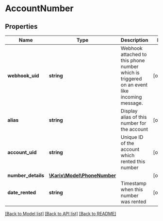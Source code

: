 # AccountNumber

## Properties
Name | Type | Description | Notes
------------ | ------------- | ------------- | -------------
**webhook_uid** | **string** | Webhook attached to this phone number which is triggered on an event like incoming message. | [optional] 
**alias** | **string** | Display alias of this number for the account | [optional] 
**account_uid** | **string** | Unique ID of the account which rented this number | [optional] 
**number_details** | [**\Karix\Model\PhoneNumber**](PhoneNumber.md) |  | [optional] 
**date_rented** | **string** | Timestamp when this number was rented | [optional] 

[[Back to Model list]](../README.md#documentation-for-models) [[Back to API list]](../README.md#documentation-for-api-endpoints) [[Back to README]](../README.md)


